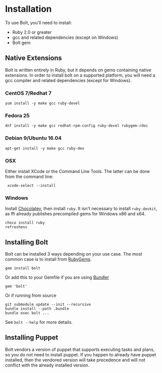 # Installation

To use Bolt, you'll need to install:

* Ruby 2.0 or greater
* gcc and related dependencies (except on Windows)
* Bolt gem

## Native Extensions

Bolt is written entirely in Ruby, but it depends on gems containing native
extensions. In order to install bolt on a supported platform, you will need a
gcc compiler and related dependencies (except for Windows).

### CentOS 7/Redhat 7

    yum install -y make gcc ruby-devel

### Fedora 25

    dnf install -y make gcc redhat-rpm-config ruby-devel rubygem-rdoc

### Debian 9/Ubuntu 16.04

    apt-get install -y make gcc ruby-dev

### OSX

Either install XCode or the Command Line Tools. The latter can be done from the command line:

     xcode-select --install

### Windows

Install [Chocolatey](https://chocolatey.org/install), then install `ruby`. It isn't necessary
to install `ruby.devkit`, as ffi already publishes precompiled gems for Windows x86 and x64.

    choco install ruby
    refreshenv

## Installing Bolt

Bolt can be installed 3 ways depending on your use case. The most common case is
to install from [RubyGems](https://rubygems.org).

    gem install bolt

Or add this to your Gemfile if you are using [Bundler](https://bundler.io)

    gem 'bolt'

Or if running from source

    git submodule update --init --recursive
    bundle install --path .bundle
    bundle exec bolt ...

See `bolt --help` for more details.

## Installing Puppet

Bolt vendors a version of puppet that supports executing tasks and plans, so you do not need
to install puppet. If you happen to already have puppet installed, then the vendored version
will take precedence and will not conflict with the already installed version.
